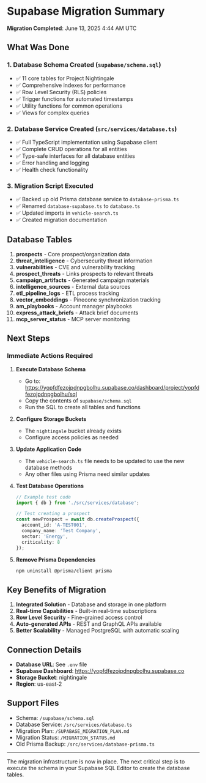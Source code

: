 # Supabase Migration Summary

**Migration Completed**: June 13, 2025 4:44 AM UTC

## What Was Done

### 1. Database Schema Created (`supabase/schema.sql`)
- ✅ 11 core tables for Project Nightingale
- ✅ Comprehensive indexes for performance
- ✅ Row Level Security (RLS) policies
- ✅ Trigger functions for automated timestamps
- ✅ Utility functions for common operations
- ✅ Views for complex queries

### 2. Database Service Created (`src/services/database.ts`)
- ✅ Full TypeScript implementation using Supabase client
- ✅ Complete CRUD operations for all entities
- ✅ Type-safe interfaces for all database entities
- ✅ Error handling and logging
- ✅ Health check functionality

### 3. Migration Script Executed
- ✅ Backed up old Prisma database service to `database-prisma.ts`
- ✅ Renamed `database-supabase.ts` to `database.ts`
- ✅ Updated imports in `vehicle-search.ts`
- ✅ Created migration documentation

## Database Tables

1. **prospects** - Core prospect/organization data
2. **threat_intelligence** - Cybersecurity threat information
3. **vulnerabilities** - CVE and vulnerability tracking
4. **prospect_threats** - Links prospects to relevant threats
5. **campaign_artifacts** - Generated campaign materials
6. **intelligence_sources** - External data sources
7. **etl_pipeline_logs** - ETL process tracking
8. **vector_embeddings** - Pinecone synchronization tracking
9. **am_playbooks** - Account manager playbooks
10. **express_attack_briefs** - Attack brief documents
11. **mcp_server_status** - MCP server monitoring

## Next Steps

### Immediate Actions Required

1. **Execute Database Schema**
   - Go to: https://yopfdfezojpdnpgbolhu.supabase.co/dashboard/project/yopfdfezojpdnpgbolhu/sql
   - Copy the contents of `supabase/schema.sql`
   - Run the SQL to create all tables and functions

2. **Configure Storage Buckets**
   - The `nightingale` bucket already exists
   - Configure access policies as needed

3. **Update Application Code**
   - The `vehicle-search.ts` file needs to be updated to use the new database methods
   - Any other files using Prisma need similar updates

4. **Test Database Operations**
   ```typescript
   // Example test code
   import { db } from './src/services/database';
   
   // Test creating a prospect
   const newProspect = await db.createProspect({
     account_id: 'A-TEST001',
     company_name: 'Test Company',
     sector: 'Energy',
     criticality: 8
   });
   ```

5. **Remove Prisma Dependencies**
   ```bash
   npm uninstall @prisma/client prisma
   ```

## Key Benefits of Migration

1. **Integrated Solution** - Database and storage in one platform
2. **Real-time Capabilities** - Built-in real-time subscriptions
3. **Row Level Security** - Fine-grained access control
4. **Auto-generated APIs** - REST and GraphQL APIs available
5. **Better Scalability** - Managed PostgreSQL with automatic scaling

## Connection Details

- **Database URL**: See `.env` file
- **Supabase Dashboard**: https://yopfdfezojpdnpgbolhu.supabase.co
- **Storage Bucket**: nightingale
- **Region**: us-east-2

## Support Files

- Schema: `/supabase/schema.sql`
- Database Service: `/src/services/database.ts`
- Migration Plan: `/SUPABASE_MIGRATION_PLAN.md`
- Migration Status: `/MIGRATION_STATUS.md`
- Old Prisma Backup: `/src/services/database-prisma.ts`

---

The migration infrastructure is now in place. The next critical step is to execute the schema in your Supabase SQL Editor to create the database tables.